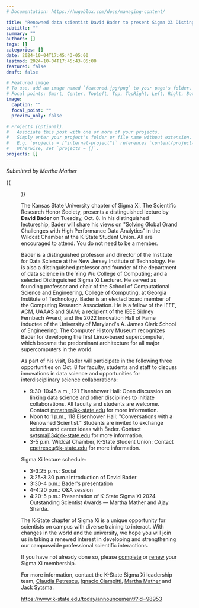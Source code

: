 ```yaml
---
# Documentation: https://hugoblox.com/docs/managing-content/

title: "Renowned data scientist David Bader to present Sigma Xi Distinguished Lectureship"
subtitle: ""
summary: ""
authors: []
tags: []
categories: []
date: 2024-10-04T17:45:43-05:00
lastmod: 2024-10-04T17:45:43-05:00
featured: false
draft: false

# Featured image
# To use, add an image named `featured.jpg/png` to your page's folder.
# Focal points: Smart, Center, TopLeft, Top, TopRight, Left, Right, BottomLeft, Bottom, BottomRight.
image:
  caption: ""
  focal_point: ""
  preview_only: false

# Projects (optional).
#   Associate this post with one or more of your projects.
#   Simply enter your project's folder or file name without extension.
#   E.g. `projects = ["internal-project"]` references `content/project/deep-learning/index.md`.
#   Otherwise, set `projects = []`.
projects: []
---
```


*Submitted by Martha Mather*

{{<figure src="2024-Oct-03_2154_12-thumbna.jpg">}}

The Kansas State University chapter of Sigma Xi, The Scientific Research Honor Society, presents a distinguished lecture by **David Bader** on Tuesday, Oct. 8. In his distinguished lectureship, Bader will share his views on "Solving Global Grand Challenges with High Performance Data Analytics" in the Wildcat Chamber at the K-State Student Union. All are encouraged to attend. You do not need to be a member.

Bader is a distinguished professor and director of the Institute for Data Science at the New Jersey Institute of Technology. He is also a distinguished professor and founder of the department of data science in the Ying Wu College of Computing; and a selected Distinguished Sigma Xi Lecturer. He served as founding professor and chair of the School of Computational Science and Engineering, College of Computing, at Georgia Institute of Technology. Bader is an elected board member of the Computing Research Association. He is a fellow of the IEEE, ACM, UAAAS and SIAM; a recipient of the IEEE Sidney Fernbach Award; and the 2022 Innovation Hall of Fame inductee of the University of Maryland's A. James Clark School of Engineering. The Computer History Museum recognizes Bader for developing the first Linux-based supercomputer, which became the predominant architecture for all major supercomputers in the world.

As part of his visit, Bader will participate in the following three opportunities on Oct. 8 for faculty, students and staff to discuss innovations in data science and opportunities for interdisciplinary science collaborations: 

* 9:30-10:45 a.m., 121 Eisenhower Hall: Open discussion on linking data science and other disciplines to initiate collaborations. All faculty and students are welcome. Contact mmather@k-state.edu for more information.
* Noon to 1 p.m., 118 Eisenhower Hall: "Conversations with a Renowned Scientist." Students are invited to exchange science and career ideas with Bader. Contact sytsmaj134@k-state.edu for more information.
* 3-5 p.m. Wildcat Chamber, K-State Student Union: Contact cpetrescu@k-state.edu for more information.

Sigma Xi lecture schedule:

* 3-3:25 p.m.: Social
* 3:25-3:30 p.m.: Introduction of David Bader
* 3:30-4 p.m.: Bader's presentation
* 4-4:20 p.m.: Q&A session
* 4:20-5 p.m.: Presentation of K-State Sigma Xi 2024 Outstanding Scientist Awards — Martha Mather and Ajay Sharda. 

The K-State chapter of Sigma Xi is a unique opportunity for scientists on campus with diverse training to interact. With changes in the world and the university, we hope you will join us in taking a renewed interest in developing and strengthening our campuswide professional scientific interactions.

If you have not already done so, please [complete](https://www.sigmaxi.org/members/becoming-a-member) or [renew](https://www.sigmaxi.org/members/renew) your Sigma Xi membership.

For more information, contact the K-State Sigma Xi leadership team, [Claudia Petrescu](cpetrescu@k-state.edu), [Ignacio Ciampitti](ciampitti@k-state.edu), [Martha Mather](mmather@k-state.edu) and [Jack Sytsma](sytsmaj134@k-state.edu).

https://www.k-state.edu/today/announcement/?id=98953
